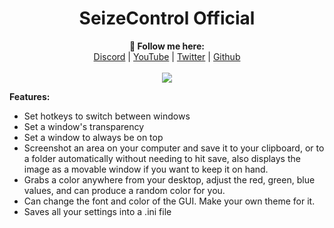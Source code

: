<h1 align="center">SeizeControl Official</h1>
<p align="center">
  <b>🖤 Follow me here:</b><br>
  <a href="https://discord.gg/SXng95f">Discord</a> |
  <a href="http://bit.ly/Zseni-Youtube">YouTube</a> |
  <a href="https://twitter.com/Zseni10">Twitter</a> |
  <a href="https://github.com/Zseni-Verified">Github</a>
  <br><br>
  <img src="https://raw.githubusercontent.com/Zseni-Verified/SeizeControl_Official/main/colour_2_JmO_icon.ico">
</p>

**Features:**
* Set hotkeys to switch between windows
* Set a window's transparency
* Set a window to always be on top
* Screenshot an area on your computer and save it to your clipboard, or to a folder automatically without needing to hit save, also displays the image as a movable window if you want to keep it on hand.
* Grabs a color anywhere from your desktop, adjust the red, green, blue values, and can produce a random color for you.
* Can change the font and color of the GUI. Make your own theme for it.
* Saves all your settings into a .ini file


